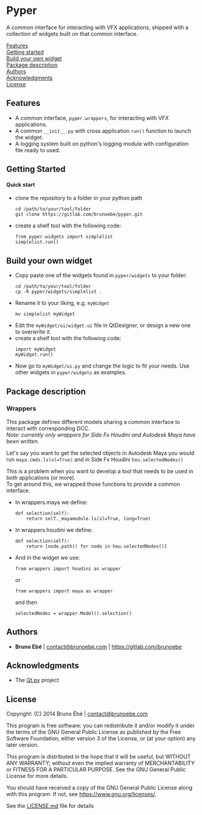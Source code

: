 # Pyper

A common interface for interacting with VFX applications, shipped with a collection of widgets built on that common interface.

[Features](#features)  
[Getting started](#getting-started)  
[Build your own widget](#build-your-own-widget)  
[Package description](#package-description)  
[Authors](#authors)  
[Acknowledgments](#acknowledgments)  
[License](#license)  

## Features
- A common interface, `pyper.wrappers`, for interacting with VFX applications.
- A common `__init__.py` with cross application `run()` function to launch the widget.
- A logging system built on python's logging module with configuration file ready to used.

## Getting Started
#### Quick start 
- clone the repository to a folder in your python path
  ```
  cd /path/to/your/tool/folder
  git clone https://gitlab.com/brunoebe/pyper.git
  ```
- create a shelf tool with the following code:
  ```
  from pyper.widgets import simplelist
  simplelist.run()
  ```

## Build your own widget
- Copy paste one of the widgets found in `pyper/widgets` to your folder:
  ```
  cd /path/to/your/tool/folder
  cp -R pyper/widgets/simplelist .
  ```
- Rename it to your liking, e.g. `myWidget`
  ```
  mv simplelist myWidget
  ```
- Edit  the `myWidget/ui/widget.ui` file in QtDesigner, or design a new one to overwrite it.
- create a shelf tool with the following code:
  ```
  import myWidget
  myWidget.run()
  ```
- Now go to `myWidget/ui.py` and change the logic to fit your needs. Use other widgets in `pyper/widgets` as examples.  

## Package description
### Wrappers
This package defines different models sharing a common interface to interact with corresponding DCC.  
*Note: currently only wrappers for Side Fx Houdini and Autodesk Maya have been written.*

Let's say you want to get the selected objects
in Autodesk Maya you would run `maya.cmds.ls(sl=True)`
and in Side Fx Houdini `hou.selectedNodes()`

This is a problem when you want to develop a tool that needs to be used in both applications (or more).  
To get around this, we wrapped those functions to provide a common interface.  

- In wrappers.maya we define:
  ```
  def selection(self):
      return self._mayamodule.ls(sl=True, long=True)
  ```

- In wrappers.houdini we define:
  ```
  def selection(self):
      return [node.path() for node in hou.selectedNodes()]
  ```

- And in the widget we use:
  ```
  from wrappers import houdini as wrapper
  ```
  or 
  ```
  from wrappers import maya as wrapper
  ```
  and then
  ```
  selectedNodes = wrapper.Model().selection()
  ```

<!-- ## Contributing

Please read CONTRIBUTING.md for details on our code of conduct, and the process for submitting pull requests to us. -->

## Authors

* **Bruno Ebé** | contact@brunoebe.com | https://gitlab.com/brunoebe

<!-- See also the list of [contributors](https://gitlab.com/your/project/contributors) who participated in this project. -->

## Acknowledgments

* The [Qt.py](https://github.com/mottosso/Qt.py) project

## License

Copyright: (C) 2014 Bruno Ébé | contact@brunoebe.com

This program is free software: you can redistribute it and/or modify
it under the terms of the GNU General Public License as published by
the Free Software Foundation, either version 3 of the License, or
(at your option) any later version.

This program is distributed in the hope that it will be useful,
but WITHOUT ANY WARRANTY; without even the implied warranty of
MERCHANTABILITY or FITNESS FOR A PARTICULAR PURPOSE.  See the
GNU General Public License for more details.

You should have received a copy of the GNU General Public License
along with this program.  If not, see <https://www.gnu.org/licenses/>.

See the [LICENSE.md](LICENSE.md) file for details

